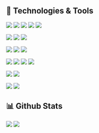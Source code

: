 ## 🔧 Technologies & Tools

![](https://img.shields.io/badge/Code-Typescript-informational?style=for-the-badge&logo=Typescript&color=8b690b&logoColor=3178C6&colorA=black)
![](https://img.shields.io/badge/Code-Python-informational?style=for-the-badge&logo=python&color=8b690b&logoColor=3776AB&colorA=black)
![](https://img.shields.io/badge/Code-Java-informational?style=for-the-badge&logo=java&color=8b690b&logoColor=007396&colorA=black)
![](https://img.shields.io/badge/Code-Clojure-informational?style=for-the-badge&logo=clojure&color=8b690b&logoColor=5881D8&colorA=black)
![](https://img.shields.io/badge/Code-Csharp-informational?style=for-the-badge&logo=c-sharp&color=8b690b&logoColor=239120&colorA=black)

![](https://img.shields.io/badge/Framework-React-informational?style=for-the-badge&logo=react&color=blue&logoColor=61DAFB&colorA=black)
![](https://img.shields.io/badge/Framework-Django-informational?style=for-the-badge&logo=django&color=blue&logoColor=092E20&colorA=black)
![](https://img.shields.io/badge/Framework-Angular-informational?style=for-the-badge&logo=Angular&color=blue&logoColor=DD0031&colorA=black)

![](https://img.shields.io/badge/Framework-Spring-informational?style=for-the-badge&logo=Spring&color=blue&logoColor=6DB33F&colorA=black)
![](https://img.shields.io/badge/Framework-\.NET_Core-informational?style=for-the-badge&logo=.net&color=blue&logoColor=5C2D91&colorA=black)
![](https://img.shields.io/badge/Runtime-NodeJS-informational?style=for-the-badge&logo=node.js&color=blue&logoColor=339933&colorA=black)

![](https://img.shields.io/badge/DB-MySQL-informational?style=for-the-badge&logo=mysql&color=16943e&logoColor=4479A1&colorA=black)
![](https://img.shields.io/badge/DB-Postgre-informational?style=for-the-badge&logo=postgresql&color=16943e&logoColor=336791&colorA=black)
![](https://img.shields.io/badge/DB-MongoDB-informational?style=for-the-badge&logo=mongodb&color=16943e&logoColor=47A248&colorA=black)
![](https://img.shields.io/badge/DB-OracleDB-informational?style=for-the-badge&logo=oracle&color=16943e&logoColor=F80000&colorA=black)

![](https://img.shields.io/badge/Editor-VSCode-informational?style=for-the-badge&logo=visual-studio-code&color=007ACC&logoColor=007ACC&colorA=black)
![](https://img.shields.io/badge/Editor-Vim-informational?style=for-the-badge&logo=vim&color=007ACC&logoColor=019733&colorA=black)

![](https://img.shields.io/badge/Others-Tensorflow-informational?style=for-the-badge&logo=Tensorflow&color=50006b&colorA=black)
![](https://img.shields.io/badge/Others-Git-informational?style=for-the-badge&logo=git&color=50006b&colorA=black)


## 📊 Github Stats
<p float="left">
    <img align="center" src="https://github-readme-stats.vercel.app/api?username=takimiro&theme=gotham&show_icons=true" />
    <img align="center" src="https://github-readme-stats.vercel.app/api/top-langs/?username=takimiro&hide=jupyther&langs_count=6&layout=compact&theme=gotham&show_icons=true" />
</p>

<!--
**Takimiro/Takimiro** is a ✨ _special_ ✨ repository because its `README.md` (this file) appears on your GitHub profile.

Here are some ideas to get you started:

- 🔭 I’m currently working on ...
- 🌱 I’m currently learning ...
- 👯 I’m looking to collaborate on ...
- 🤔 I’m looking for help with ...
- 💬 Ask me about ...
- 📫 How to reach me: ...
- 😄 Pronouns: ...
- ⚡ Fun fact: ...
-->
